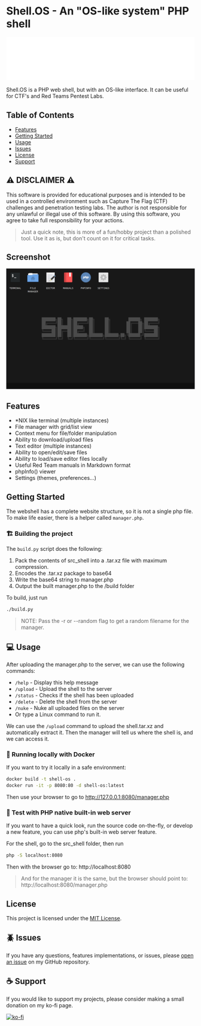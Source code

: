 # Shell.OS - An "OS-like system" PHP shell

![logo](./logo.png)

Shell.OS is a PHP web shell, but with an OS-like interface. It can be useful for CTF's and Red Teams Pentest Labs.

## Table of Contents

- [Features](#features)
- [Getting Started](#getting-started)
- [Usage](#usage)
- [Issues](#issues)
- [License](#license)
- [Support](#support)

## ⚠️ DISCLAIMER ⚠️

This software is provided for educational purposes and is intended to be used in a controlled environment such as Capture The Flag (CTF) challenges and penetration testing labs. The author is not responsible for any unlawful or illegal use of this software. By using this software, you agree to take full responsibility for your actions.

> Just a quick note, this is more of a fun/hobby project than a polished tool. Use it as is, but don't count on it for critical tasks.

## Screenshot

![screenshot](./screenshot.png)

## Features

- \*NIX like terminal (multiple instances)
- File manager with grid/list view
- Context menu for file/folder manipulation
- Ability to download/upload files
- Text editor (multiple instances)
- Ability to open/edit/save files
- Ability to load/save editor files locally
- Useful Red Team manuals in Markdown format
- phpInfo() viewer
- Settings (themes, preferences...)

## Getting Started

The webshell has a complete website structure, so it is not a single php file. To make life easier, there is a helper called `manager.php`.

### 🏗️ Building the project

The `build.py` script does the following:

1. Pack the contents of src_shell into a .tar.xz file with maximum compression.
2. Encodes the .tar.xz package to base64
3. Write the base64 string to manager.php
4. Output the built manager.php to the /build folder

To build, just run

```bash
./build.py
```

> NOTE: Pass the -r or --random flag to get a random filename for the manager.

## 💻️ Usage

After uploading the manager.php to the server, we can use the following commands:

- `/help` - Display this help message
- `/upload` - Upload the shell to the server
- `/status` - Checks if the shell has been uploaded
- `/delete` - Delete the shell from the server
- `/nuke` - Nuke all uploaded files on the server
- Or type a Linux command to run it.

We can use the `/upload` command to upload the shell.tar.xz and automatically extract it.
Then the manager will tell us where the shell is, and we can access it.

### 🐋 Running locally with Docker

If you want to try it locally in a safe environment:

```bash
docker build -t shell-os .
docker run -it -p 8080:80 -d shell-os:latest
```

Then use your browser to go to http://127.0.0.1:8080/manager.php

### 🐘 Test with PHP native built-in web server

If you want to have a quick look, run the source code on-the-fly,
or develop a new feature, you can use php's built-in web server feature.

For the shell, go to the src_shell folder, then run

```bash
php -S localhost:8080
```

Then with the browser go to: http://localhost:8080

> And for the manager it is the same, but the browser should point to:
> http://localhost:8080/manager.php

## License

This project is licensed under the [MIT License](./LICENSE).

## 🪲 Issues

If you have any questions, features implementations,
or issues, please [open an issue](https://github.com/00xBAD/shell-os/issues)
on my GitHub repository.

## ☕️ Support

If you would like to support my projects,
please consider making a small donation on my ko-fi page.

[![ko-fi](https://ko-fi.com/img/githubbutton_sm.svg)](https://ko-fi.com/N4N4RWQX7)
